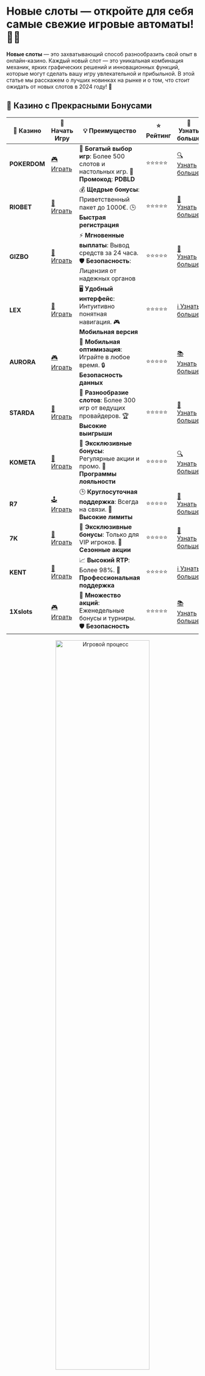 # Новые слоты — откройте для себя самые свежие игровые автоматы! 🎰✨

**Новые слоты** — это захватывающий способ разнообразить свой опыт в онлайн-казино. Каждый новый слот — это уникальная комбинация механик, ярких графических решений и инновационных функций, которые могут сделать вашу игру увлекательной и прибыльной. В этой статье мы расскажем о лучших новинках на рынке и о том, что стоит ожидать от новых слотов в 2024 году! 🚀

## 🌟 Казино с Прекрасными Бонусами

| 🎲 **Казино** | 🔗 **Начать Игру** | 💡 **Преимущество** | ⭐ **Рейтинг** | 🔗 **Узнать больше** |
|--------------|---------------------|---------------------|----------------|----------------------|
| **POKERDOM**  | [🎮 Играть](https://brandplay.link/4k77v2yx) | 🎉 **Богатый выбор игр**: Более 500 слотов и настольных игр. 🎁 **Промокод**: **PDBLD** | ⭐⭐⭐⭐⭐ | [🔍 Узнать больше](https://brandplay.link/4k77v2yx) |
| **RIOBET**    | [🎰 Играть](https://brandplay.link/7xBLTPyj) | 💰 **Щедрые бонусы**: Приветственный пакет до 1000€. 🕒 **Быстрая регистрация** | ⭐⭐⭐⭐⭐ | [📖 Узнать больше](https://brandplay.link/7xBLTPyj) |
| **GIZBO**     | [🎲 Играть](https://brandplay.link/bprXw4YV) | ⚡ **Мгновенные выплаты**: Вывод средств за 24 часа. 🛡️ **Безопасность**: Лицензия от надежных органов | ⭐⭐⭐⭐⭐ | [📝 Узнать больше](https://brandplay.link/bprXw4YV) |
| **LEX**       | [🤑 Играть](https://brandplay.link/zW4hdDFV) | 🖥️ **Удобный интерфейс**: Интуитивно понятная навигация. 🎮 **Мобильная версия** | ⭐⭐⭐⭐⭐ | [ℹ️ Узнать больше](https://brandplay.link/zW4hdDFV) |
| **AURORA**    | [🎮 Играть](https://10trafic-stat2.com/click/668546556bcc6313411604bd/6766/13032/subaccount) | 📱 **Мобильная оптимизация**: Играйте в любое время. 🔒 **Безопасность данных** | ⭐⭐⭐⭐⭐ | [📚 Узнать больше](https://10trafic-stat2.com/click/668546556bcc6313411604bd/6766/13032/subaccount) |
| **STARDА**    | [🎯 Играть](https://brandplay.link/fB7xwRFL) | 🎰 **Разнообразие слотов**: Более 300 игр от ведущих провайдеров. 🏆 **Высокие выигрыши** | ⭐⭐⭐⭐⭐ | [🔎 Узнать больше](https://brandplay.link/fB7xwRFL) |
| **KOMETA**    | [🎰 Играть](https://brandplay.link/8ZymQJV8) | 🎁 **Эксклюзивные бонусы**: Регулярные акции и промо. 🔄 **Программы лояльности** | ⭐⭐⭐⭐⭐ | [🔍 Узнать больше](https://brandplay.link/8ZymQJV8) |
| **R7**        | [🕹️ Играть](https://brandplay.link/bMd3Yjsw) | 🕒 **Круглосуточная поддержка**: Всегда на связи. 💸 **Высокие лимиты** | ⭐⭐⭐⭐⭐ | [📖 Узнать больше](https://brandplay.link/bMd3Yjsw) |
| **7K**        | [🎲 Играть](https://brandplay.link/BvQyFShp) | 🌟 **Эксклюзивные бонусы**: Только для VIP игроков. 🎉 **Сезонные акции** | ⭐⭐⭐⭐⭐ | [📝 Узнать больше](https://brandplay.link/BvQyFShp) |
| **KENT**      | [🤑 Играть](https://brandplay.link/Fv2WP3js) | 📈 **Высокий RTP**: Более 98%. 💼 **Профессиональная поддержка** | ⭐⭐⭐⭐⭐ | [ℹ️ Узнать больше](https://brandplay.link/Fv2WP3js) |
| **1Xslots**   | [🎮 Играть](https://brandplay.link/hSB1khtr) | 🎉 **Множество акций**: Еженедельные бонусы и турниры. 🛡️ **Безопасность** | ⭐⭐⭐⭐⭐ | [📚 Узнать больше](https://brandplay.link/hSB1khtr) |

<div align="center"> <img src="https://i.pinimg.com/originals/1d/b3/25/1db325483acbe642c6d4e6fdd73a4988.gif" alt="Игровой процесс" width="70%"> </div>
---

## 🚀 Быстрые Выигрыши и Поддержка

| 🎲 **Казино** | 🔗 **Начать Игру** | 💡 **Преимущество** | ⭐ **Рейтинг** | 🔗 **Узнать больше** |
|--------------|---------------------|---------------------|----------------|----------------------|
| **GAMA**      | [🎯 Играть](https://brandplay.link/j6NMKsDz) | 🔍 **Интуитивный интерфейс**: Легкость использования. 🏅 **Престижные турниры** | ⭐⭐⭐⭐☆ | [🔎 Узнать больше](https://brandplay.link/j6NMKsDz) |
| **ONION**     | [🎰 Играть](https://brandplay.link/zBGRVpQ9) | 🤑 **Низкие ставки**: Идеально для начинающих. 🔄 **Быстрые выводы** | ⭐⭐⭐⭐☆ | [🔍 Узнать больше](https://brandplay.link/zBGRVpQ9) |
| **ЧЕМПИОН**   | [🕹️ Играть](https://temon-gter.cfd/go/lRq?p80412p304504pcc44t17455) | 🏅 **Лояльная программа**: Награды за активность. 🎁 **Ежемесячные бонусы** | ⭐⭐⭐⭐☆ | [📖 Узнать больше](https://temon-gter.cfd/go/lRq?p80412p304504pcc44t17455) |
| **VAVADA**    | [🎲 Играть](https://vavadapartner.pro/?promo=ea5c9275-6854-4505-94fc-95ab18221945-linkb2) | 🚀 **Быстрая регистрация**: Начните играть мгновенно. 🔐 **Безопасные транзакции** | ⭐⭐⭐⭐☆ | [📝 Узнать больше](https://vavadapartner.pro/?promo=ea5c9275-6854-4505-94fc-95ab18221945-linkb2) |
| **FRIENDS**   | [🤑 Играть](https://gofriends.mba/linkb2) | 🤝 **Социальные игры**: Играйте с друзьями. 🌐 **Мультиплатформенность** | ⭐⭐⭐⭐☆ | [ℹ️ Узнать больше](https://gofriends.mba/linkb2) |
| **1WIN**      | [🎮 Играть](https://brandplay.link/smXVpBbG) | 🏆 **Спортивные ставки**: Широкий выбор видов спорта. 💵 **Высокие коэффициенты** | ⭐⭐⭐⭐☆ | [📚 Узнать больше](https://brandplay.link/smXVpBbG) |
| **DRIP**      | [🎯 Играть](https://drp-ircp01.com/c07e6a3db) | 🌐 **Инновационные игры**: Новейшие игровые технологии. 🛡️ **Высокая безопасность** | ⭐⭐⭐⭐☆ | [🔎 Узнать больше](https://drp-ircp01.com/c07e6a3db) |
| **JOYCASINO** | [🎰 Играть](https://rpc30.call2me.pro/?/ru/registration?apkpop=0&partner=p24970p3291217pc98f) | 🎁 **Приятные бонусы**: Ежедневные акции и подарки. 🕹️ **Разнообразие игр** | ⭐⭐⭐⭐☆ | [🔍 Узнать больше](https://rpc30.call2me.pro/?/ru/registration?apkpop=0&partner=p24970p3291217pc98f) |
| **PLAYFORTUNA** | [🎮 Играть](https://fortunapromo.net/alt/playfortuna/registration?0dc4a9362a71feb7e3f165fb8e766f70) | 🎉 **Регулярные акции**: Бонусы, фриспины и многое другое. 🏅 **Турниры** | ⭐⭐⭐⭐☆ | [📚 Узнать больше](https://fortunapromo.net/alt/playfortuna/registration?0dc4a9362a71feb7e3f165fb8e766f70) |
| **SYKAA**     | [🤑 Играть](https://s-two-way.com/?source=linkb2&pid=30697) | 💸 **Доступные ставки**: Идеально для новичков. 🎁 **Щедрые бонусы** | ⭐⭐⭐⭐☆ | [🔍 Узнать больше](https://s-two-way.com/?source=linkb2&pid=30697) |

<div align="center"> <img src="https://i.pinimg.com/originals/1d/b3/25/1db325483acbe642c6d4e6fdd73a4988.gif" alt="Игровой процесс" width="70%"> </div>

![Новые слоты](https://i.pinimg.com/originals/a9/29/6e/a9296ea1cf6a7c20a985e593451f0323.png)

## Почему стоит играть в **новые слоты**? 🎮

1. **Инновационные функции и бонусы**: Современные слоты часто включают новые бонусные раунды, дополнительные множители и уникальные механики, которые делают игру интереснее.
2. **Лучшие графика и анимация**: Новые слоты часто предлагают улучшенную графику, анимации и визуальные эффекты, создавая эффект полного погружения.
3. **Более высокие выплаты**: В новых слотах часто предусмотрены более выгодные условия для игроков, включая более высокие RTP (Return to Player), что увеличивает шансы на победу.
4. **Разнообразие тем**: Разработчики постоянно придумывают новые темы для слотов — от приключений до фэнтези, от исторических событий до популярных фильмов.

### Популярные категории **новых слотов** 🌟

#### 1. **Мегавиновые слоты** 🤑

Эти слоты предлагают джекпоты, которые могут достигать миллионов. С такими играми можно значительно увеличить свой выигрыш за одно вращение, особенно если поймать бонусные раунды.

#### 2. **Слоты с бонусами** 🎁

Множество новых слотов предлагают бонусные игры, которые дают шанс на дополнительные выигрыши. Это могут быть бесплатные спины, множители или даже уникальные мини-игры, которые увеличивают шансы на выигрыш.

#### 3. **Видеослоты с прогрессивным джекпотом** 💎

Прогрессивные джекпоты становятся всё более популярными, и новые слоты с такими джекпотами предоставляют шанс на огромное вознаграждение. Джекпот накапливается с каждой ставкой, что делает его ещё более привлекательным.

#### 4. **Слоты с механикой "Cluster Pays"** 🎲

Вместо традиционного игрового поля с линиями выплат, слоты с механикой "Cluster Pays" предлагают выигрыши за создание групп одинаковых символов, что делает игру динамичной и более прибыльной.

## Советы по игре в **новые слоты** 💡

1. **Изучите RTP**: Return to Player (RTP) — это процент, который показывает, сколько из общей суммы ставок слот возвращает игрокам в виде выигрышей. Чем выше RTP, тем выгоднее слот.
2. **Используйте бонусы казино**: Многие онлайн-казино предлагают бонусы за регистрацию, фриспины или специальные предложения для новых слотов. Не забудьте воспользоваться этими преимуществами, чтобы увеличить свой банкролл.
3. **Играй на демо**: Прежде чем ставить реальные деньги, попробуйте слот в демо-версии, чтобы понять его механику и бонусные функции.
4. **Проверяйте новинки регулярно**: Разработчики выпускают новые слоты постоянно. Следите за новыми релизами и ищите самые интересные игры!

### Где найти **новые слоты**? 🌍

**Онлайн-казино** постоянно обновляют свою коллекцию игр, и новые слоты часто появляются именно здесь. Вот несколько рекомендаций, как найти лучшие новинки:

- **Проверенные казино**: Выбирайте казино с хорошей репутацией, которое регулярно обновляет свою коллекцию игр.
- **Платформы с большими выбором слотов**: Некоторые онлайн-казино предлагают десятки, а иногда и сотни различных слотов от различных разработчиков.
- **Слот-платформы с новыми играми**: Сайты, посвящённые обзорам слотов, регулярно публикуют информацию о новых релизах и дают подробные рекомендации.

## Ожидаемые новинки 2024 года в мире **слотов** 🔥

1. **Слоты с расширенными бонусами**: Мы можем ожидать появление слотов с инновационными бонусными играми, которые будут включать новые уровни и дополнительные способы получения выигрышей.
2. **Виртуальная реальность и слоты**: Уже сейчас некоторые разработчики экспериментируют с виртуальной реальностью, и в будущем такие игры могут стать реальностью.
3. **Тематические слоты**: Все больше слотов будут связаны с популярными фильмами, книгами и культурными феноменами.

## Заключение: Играйте в **новые слоты** и выигрывайте! 🎉

**Новые слоты** — это не только возможность насладиться яркими играми с увлекательными механиками, но и шанс на большой выигрыш! Пробуйте свежие релизы, следите за новыми функциями и бонусами и наслаждайтесь захватывающим процессом игры. Играть в новые слоты — это всегда интересный и прибыльный опыт, который принесет вам массу эмоций и неожиданных сюрпризов!

Не упустите шанс испытать удачу в **новых слотах** — присоединяйтесь к игре прямо сейчас! 🚀🎰

